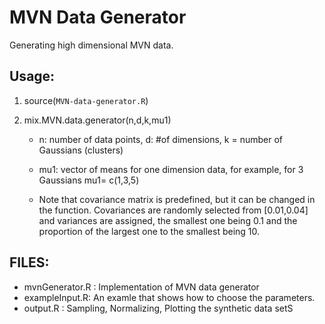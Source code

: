 # MVN Data Generator

Generating high dimensional MVN data.

## Usage:

1. source(`MVN-data-generator.R`)

2. mix.MVN.data.generator(n,d,k,mu1)

     * n: number of data points, d: #of dimensions, k = number of Gaussians  (clusters)

     * mu1: vector of means for one dimension data, for example, for 3 Gaussians  mu1= c(1,3,5)

     * Note that covariance matrix is predefined, but it can be changed in the function. Covariances are randomly selected from [0.01,0.04] and variances are assigned, the smallest one being 0.1 and the proportion of the largest one to the  smallest being 10.
     
## FILES:

* mvnGenerator.R : Implementation of MVN data generator
* exampleInput.R: An examle that shows how to choose the parameters.
* output.R : Sampling, Normalizing, Plotting  the synthetic data setS

